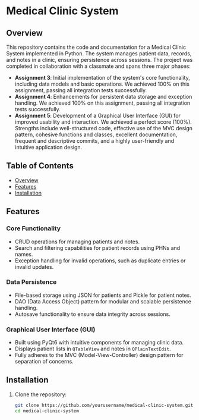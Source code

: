 # Medical Clinic System  

## Overview  
This repository contains the code and documentation for a Medical Clinic System implemented in Python. The system manages patient data, records, and notes in a clinic, ensuring persistence across sessions. The project was completed in collaboration with a classmate and spans three major phases:  

- **Assignment 3**: Initial implementation of the system's core functionality, including data models and basic operations. We achieved 100% on this assignment, passing all integration tests successfully.
- **Assignment 4**: Enhancements for persistent data storage and exception handling. We achieved 100% on this assignment, passing all integration tests successfully.
- **Assignment 5**: Development of a Graphical User Interface (GUI) for improved usability and interaction. We achieved a perfect score (100%). Strengths include well-structured code, effective use of the MVC design pattern, cohesive functions and classes, excellent documentation, frequent and descriptive commits, and a highly user-friendly and intuitive application design.

## Table of Contents  
- [Overview](#overview)  
- [Features](#features)  
- [Installation](#installation)  

## Features  

### Core Functionality  
- CRUD operations for managing patients and notes.  
- Search and filtering capabilities for patient records using PHNs and names.  
- Exception handling for invalid operations, such as duplicate entries or invalid updates.  

### Data Persistence  
- File-based storage using JSON for patients and Pickle for patient notes.  
- DAO (Data Access Object) pattern for modular and scalable persistence handling.  
- Autosave functionality to ensure data integrity across sessions.  

### Graphical User Interface (GUI)  
- Built using PyQt6 with intuitive components for managing clinic data.  
- Displays patient lists in `QTableView` and notes in `QPlainTextEdit`.  
- Fully adheres to the MVC (Model-View-Controller) design pattern for separation of concerns.  

## Installation  

1. Clone the repository:  
   ```bash  
   git clone https://github.com/yourusername/medical-clinic-system.git  
   cd medical-clinic-system  

